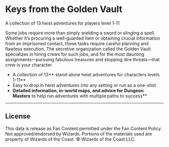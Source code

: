 # Keys from the Golden Vault

A collection of 13 heist adventures for players level 1-11

Some jobs require more than simply wielding a sword or slinging a spell. Whether it’s procuring a well-guarded item or obtaining crucial information from an imprisoned contact, these tasks require careful planning and flawless execution. The secretive organization called the Golden Vault specializes in hiring crews for such jobs, and for the most daunting assignments—pursuing fabulous treasures and stopping dire threats—that crew is your character.

- A collection of 13** stand-alone heist adventures for characters levels 1-11**
- Easy to drop in heist adventures into any setting or run as a one-shot
- **Detailed information, in-world maps, and advice for Dungeon Masters** to help run adventures with multiple paths to success**

---

## License

This data is release as Fan Content permitted under the Fan Content Policy. Not approved/endorsed by Wizards. Portions of the materials used are property of Wizards of the Coast. © Wizards of the Coast LLC.

